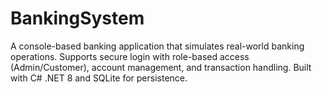 # BankingSystem
A console-based banking application that simulates real-world banking operations. Supports secure login with role-based access (Admin/Customer), account management, and transaction handling. Built with C# .NET 8 and SQLite for persistence.
